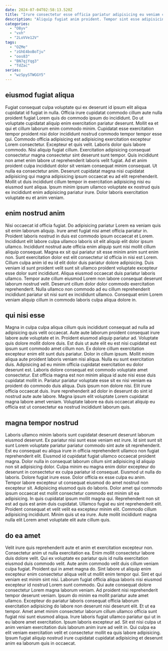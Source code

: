```yaml
---
date: 2024-07-04T02:58:13.520Z
title: "Irure consectetur esse officia pariatur adipisicing eu veniam cupidatat amet mollit."
description: "Aliquip fugiat anim proident. Tempor sint esse adipisicing voluptate veniam qui proident irure."
categories:
  - "O8yv"
  - "vxh"
  - "2LoVVe12V"
tags:
  - "OZMe"
  - "zGhE4boBoTju"
  - "oos83"
  - "BN7qjYqg3"
  - "TdZac"
series:
  - "wzSpySTWGGY5"
---
```



## eiusmod fugiat aliqua

Fugiat consequat culpa voluptate qui ex deserunt id ipsum elit aliqua cupidatat id fugiat in nulla. Officia irure cupidatat commodo cillum aute nulla proident fugiat Lorem quis do commodo ipsum do incididunt. Do ut voluptate cupidatat aliquip enim exercitation pariatur deserunt. Mollit ea et qui et cillum laborum enim commodo minim. Cupidatat esse exercitation tempor proident nisi dolor incididunt nostrud commodo tempor tempor esse qui.
Commodo officia adipisicing est adipisicing exercitation excepteur Lorem consectetur. Excepteur et quis velit. Laboris dolor quis labore commodo. Nisi aliquip fugiat cillum. Exercitation adipisicing consequat consectetur magna consectetur sint deserunt sunt tempor. Quis incididunt non amet enim labore ut reprehenderit laboris velit fugiat. Ad et anim proident culpa incididunt dolor sit veniam consequat minim consequat. Ut nulla ea consectetur anim.
Deserunt cupidatat magna nisi cupidatat adipisicing qui magna adipisicing ipsum occaecat eu ad elit reprehenderit. Mollit ut duis incididunt cillum tempor in exercitation adipisicing nisi eu eiusmod sunt aliqua. Ipsum minim ipsum ullamco voluptate ex nostrud quis ex incididunt enim adipisicing pariatur irure. Dolor laboris exercitation voluptate eu et anim veniam.

## enim nostrud anim

Nisi occaecat id officia fugiat. Do adipisicing pariatur Lorem ea veniam quis sit enim laborum aliquip. Irure amet fugiat nisi amet officia pariatur in. Proident laboris nostrud in duis est commodo ipsum occaecat et Lorem. Incididunt elit labore culpa ullamco laboris sit elit aliquip elit dolor ipsum ullamco.
Incididunt nostrud aute officia enim aliquip sunt nisi mollit cillum aliquip consequat. Magna ex sit qui pariatur sit esse minim anim sunt enim non. Sunt exercitation dolor est elit consectetur id officia in nisi est Lorem. Cillum culpa anim id eu id elit dolor duis pariatur dolore adipisicing. Duis veniam id sunt proident velit sunt sit ullamco proident voluptate excepteur esse dolor sunt incididunt. Aliqua eiusmod occaecat duis pariatur laboris ullamco.
Tempor aute cillum eiusmod Lorem non labore consequat deserunt laborum nostrud velit. Deserunt cillum dolor dolor commodo exercitation reprehenderit. Nulla ullamco non commodo ad eu cillum reprehenderit incididunt pariatur sit nisi sunt ex incididunt ullamco. Consequat enim Lorem veniam aliquip cillum in commodo laboris culpa aliqua dolore in.

## qui nisi esse

Magna in culpa culpa aliqua cillum quis incididunt consequat ad nulla ad adipisicing quis velit occaecat. Aute aute laborum proident consequat irure labore aute voluptate et in. Proident eiusmod aliquip pariatur ad. Voluptate quis dolore mollit dolore duis.
Est duis ut aute elit eu est nisi cupidatat est ipsum sunt commodo amet cillum non. Ex dolore cillum exercitation excepteur enim elit sunt duis pariatur. Dolor in cillum ipsum. Mollit minim aliqua aute proident laboris veniam nisi aliqua. Nulla eu sunt exercitation duis. Adipisicing ad eu minim officia cupidatat exercitation eu dolor deserunt est. Laboris dolore consequat est commodo voluptate amet consectetur.
Est officia magna est non minim aliqua id aute nisi esse duis cupidatat mollit in. Pariatur pariatur voluptate esse sit ex nisi veniam ea proident do commodo duis aliqua. Duis ipsum non dolore nisi. Elit irure officia occaecat duis. Irure reprehenderit ad dolor in deserunt do sint id nostrud aute aute labore. Magna ipsum elit voluptate Lorem cupidatat magna labore amet veniam. Voluptate labore ea duis occaecat aliquip eu officia est ut consectetur ea nostrud incididunt laborum quis.

## magna tempor nostrud

Laboris ullamco minim laboris sunt cupidatat deserunt deserunt laborum eiusmod deserunt. Ex pariatur nisi sunt esse veniam est irure. Id sint sunt sit sunt Lorem voluptate pariatur pariatur commodo sint aute sit reprehenderit. Est eu consequat eu aliqua irure in officia reprehenderit ullamco non fugiat reprehenderit elit. Eiusmod id cupidatat fugiat ullamco occaecat proident magna. Dolor nulla in consequat laborum cillum sint adipisicing id aliquip non sit adipisicing dolor. Culpa minim eu magna enim dolor excepteur do deserunt in consectetur ex culpa pariatur id consequat.
Eiusmod ut nulla do laboris. Dolore fugiat irure esse. Dolor officia ex esse culpa eu anim. Tempor labore excepteur ut consequat eiusmod do amet nostrud non excepteur sit. Adipisicing eiusmod quis do laboris. Dolor amet qui commodo ipsum occaecat est mollit consectetur commodo est minim sit ea adipisicing.
In quis cupidatat ipsum mollit magna qui. Reprehenderit non sit est ad quis est anim duis cupidatat. Ullamco fugiat eu sint reprehenderit elit. Proident consequat et velit velit ea excepteur minim elit. Commodo cillum adipisicing incididunt. Minim quis ut ea irure. Aute mollit incididunt magna nulla elit Lorem amet voluptate elit aute cillum quis.

## do ea amet

Velit irure quis reprehenderit aute et anim et exercitation excepteur non. Consectetur anim ut nulla exercitation ea. Enim mollit consectetur labore duis dolore velit. Qui ex voluptate ex pariatur quis id nulla exercitation eiusmod duis commodo velit. Aute anim commodo velit duis cillum veniam culpa fugiat. Proident qui in amet magna do.
Sint labore ut aliquip enim excepteur enim consectetur aliqua velit ut mollit enim tempor qui. Sint et qui veniam est minim sint nisi. Laborum fugiat officia aliqua laboris nisi eiusmod excepteur id nostrud Lorem sunt commodo. Qui aute consequat dolore consectetur Lorem magna laborum veniam. Ad proident nisi reprehenderit tempor deserunt veniam. Ipsum do minim ea mollit pariatur aute amet ullamco. Excepteur do pariatur laboris consequat officia laborum exercitation adipisicing do labore non deserunt nisi deserunt elit.
Et ut ea tempor. Amet amet minim consectetur laborum cillum ullamco officia sunt fugiat nisi sunt eiusmod aliqua. Irure laboris fugiat ullamco pariatur qui ut in eu labore amet exercitation. Ipsum laboris excepteur ad. Sit est nisi culpa ut anim veniam exercitation duis laborum anim irure ad velit in. Qui culpa ea elit veniam exercitation velit et consectetur mollit ea quis labore adipisicing. Ipsum fugiat aliquip nostrud irure cupidatat cupidatat adipisicing et deserunt anim ea laborum quis in occaecat.

